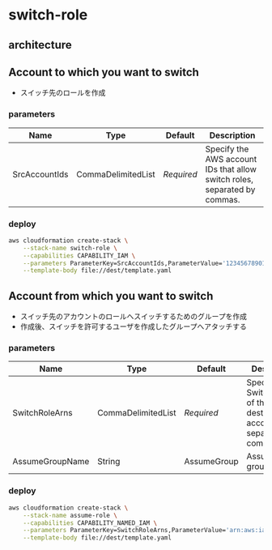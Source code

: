 # switch-role

## architecture

## Account to which you want to switch

- スイッチ先のロールを作成

### parameters

|Name|Type|Default|Description|
|--|--|--|--|
|SrcAccountIds|CommaDelimitedList|*Required*|Specify the AWS account IDs that allow switch roles, separated by commas.|

### deploy

```sh
aws cloudformation create-stack \
    --stack-name switch-role \
    --capabilities CAPABILITY_IAM \
    --parameters ParameterKey=SrcAccountIds,ParameterValue='123456789012\,234567890123' \
    --template-body file://dest/template.yaml
```

## Account from which you want to switch

- スイッチ先のアカウントのロールへスイッチするためのグループを作成
- 作成後、スイッチを許可するユーザを作成したグループへアタッチする

### parameters

|Name|Type|Default|Description|
|--|--|--|--|
|SwitchRoleArns|CommaDelimitedList|*Required*|Specify the SwitchRoleArn of the switch destination account, separated by commas.|
|AssumeGroupName|String|AssumeGroup|Assume IAM group name.|

### deploy

```sh
aws cloudformation create-stack \
    --stack-name assume-role \
    --capabilities CAPABILITY_NAMED_IAM \
    --parameters ParameterKey=SwitchRoleArns,ParameterValue='arn:aws:iam::123456789012:role/SwitchRoleName\,arn:aws:iam::234567890123:role/SwitchRoleName' \
    --template-body file://dest/template.yaml
```
